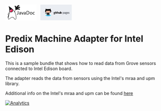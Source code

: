 <a href="http://predixdev.github.io/predix-machine-template-adapter-edison/javadocs/index.html" target="_blank" >
	<img height="50px" width="100px" src="images/javadoc.png" alt="view javadoc"></a>
&nbsp;
<a href="http://predixdev.github.io/predix-machine-template-adapter-edison" target="_blank">
	<img height="50px" width="100px" src="images/pages.jpg" alt="view github pages">
</a>

# Predix Machine Adapter for Intel Edison

This is a sample bundle that shows how to read data from Grove sensors connected to Intel Edison board. 

The adapter reads the data from sensors using the Intel's mraa and upm library.

Additional info on the Intel's mraa and upm can be found <a href="https://github.com/intel-iot-devkit/mraa">here</a>

[![Analytics](https://ga-beacon.appspot.com/UA-82773213-1/predix-machine-template-adapter-edison/readme?pixel)](https://github.com/PredixDev)
